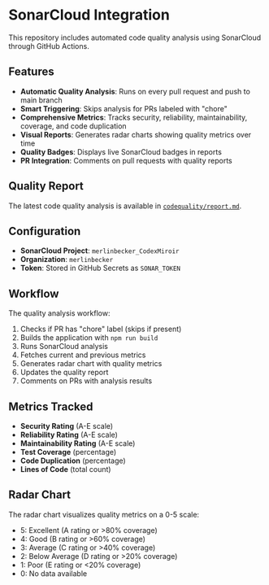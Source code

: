 # SonarCloud Integration

This repository includes automated code quality analysis using SonarCloud through GitHub Actions.

## Features

- **Automatic Quality Analysis**: Runs on every pull request and push to main branch
- **Smart Triggering**: Skips analysis for PRs labeled with "chore"
- **Comprehensive Metrics**: Tracks security, reliability, maintainability, coverage, and code duplication
- **Visual Reports**: Generates radar charts showing quality metrics over time
- **Quality Badges**: Displays live SonarCloud badges in reports
- **PR Integration**: Comments on pull requests with quality reports

## Quality Report

The latest code quality analysis is available in [`codequality/report.md`](codequality/report.md).

## Configuration

- **SonarCloud Project**: `merlinbecker_CodexMiroir`
- **Organization**: `merlinbecker`
- **Token**: Stored in GitHub Secrets as `SONAR_TOKEN`

## Workflow

The quality analysis workflow:

1. Checks if PR has "chore" label (skips if present)
2. Builds the application with `npm run build`
3. Runs SonarCloud analysis
4. Fetches current and previous metrics
5. Generates radar chart with quality metrics
6. Updates the quality report
7. Comments on PRs with analysis results

## Metrics Tracked

- **Security Rating** (A-E scale)
- **Reliability Rating** (A-E scale)
- **Maintainability Rating** (A-E scale)
- **Test Coverage** (percentage)
- **Code Duplication** (percentage)
- **Lines of Code** (total count)

## Radar Chart

The radar chart visualizes quality metrics on a 0-5 scale:
- 5: Excellent (A rating or >80% coverage)
- 4: Good (B rating or >60% coverage)
- 3: Average (C rating or >40% coverage)
- 2: Below Average (D rating or >20% coverage)
- 1: Poor (E rating or <20% coverage)
- 0: No data available